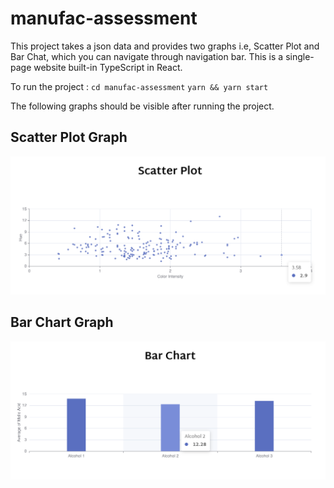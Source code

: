 # manufac-assessment
This project takes a json data and provides two graphs i.e, Scatter Plot and Bar Chat, which you can navigate through navigation bar. This is a single-page website built-in TypeScript in React.  

To run the project : 
`cd manufac-assessment`
`yarn && yarn start`

The following graphs should be visible after running the project.
## Scatter Plot Graph
![Scatter Plot Graph](manufac-assessment/src/images/scatter-plot-graph.png)

## Bar Chart Graph
![Bar Chart Graph](manufac-assessment/src/images/bar-chart-graph.png)

